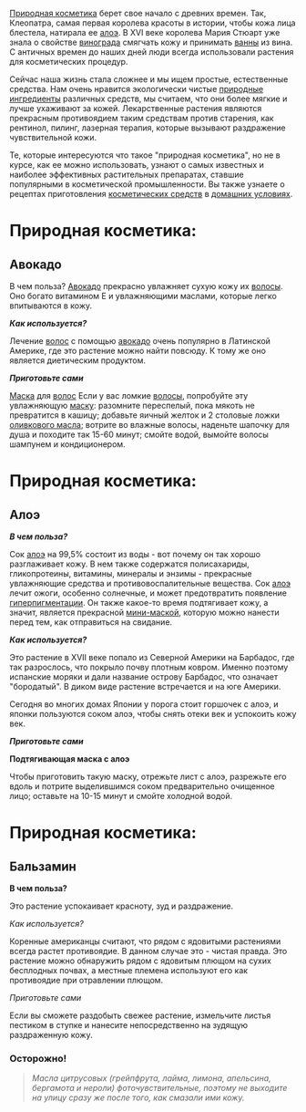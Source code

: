 [Природная косметика](https://studio-lora.info/tag/природная-косметика/) берет свое начало с древних времен. Так, Клеопатра, самая первая королева красоты в истории, чтобы кожа лица блестела, натирала ее [алоэ](https://studio-lora.info/tag/алоэ/). В XVI веке королева Мария Стюарт уже знала о свойстве [винограда](https://studio-lora.info/tag/виноград/) смягчать кожу и принимать [ванны](https://studio-lora.info/tag/ванна/) из вина. С античных времен до наших дней люди всегда использовали растения  для косметических процедур.

Сейчас наша жизнь стала сложнее и мы ищем простые, естественные средства. Нам очень нравится экологически чистые [природные ингредиенты](https://studio-lora.info/tag/природная-косметика/) различных средств, мы считаем, что они более мягкие и лучше ухаживают за кожей. Лекарственные растения являются прекрасным противоядием таким средствам против старения, как рентинол, пилинг, лазерная терапия, которые вызывают раздражение чувствительной кожи.

Те, которые интересуются что такое "природная косметика", но не в курсе, как ее можно использовать, узнают о самых известных и наиболее эффективных растительных препаратах, ставшие популярными в косметической промышленности. Вы также узнаете о рецептах приготовления  [косметических средств](https://studio-lora.info/tag/косметические-средства/) в [домашних условиях](https://studio-lora.info/tag/домашний-уход/).

# Природная косметика:

## Авокадо

В чем польза? [Авокадо](https://studio-lora.info/tag/авокадо/) прекрасно увлажняет сухую кожу их [волосы](https://studio-lora.info/tag/волосы/). Оно богато витамином Е и увлажняющими маслами, которые легко впитываются в кожу.

**_Как используется?_**

Лечение [волос](https://studio-lora.info/tag/волосы/) с помощью [авокадо](https://studio-lora.info/tag/авокадо/) очень популярно в Латинской Америке, где это растение можно найти повсюду. К тому же оно является диетическим продуктом.

**_Приготовьте сами_**

[Маска](https://studio-lora.info/tag/маска/) для [волос](https://studio-lora.info/tag/волосы/)
Если у вас ломкие [волосы](https://studio-lora.info/tag/волосы/), попробуйте эту увлажняющую [маску](https://studio-lora.info/tag/быстрые-маски/): разомните переспелый, пока мякоть не превратится в кашицу; добавьте яичный желток и 2 столовые ложки [оливкового масла](https://studio-lora.info/tag/оливковое-масло/); вотрите во влажные волосы, наденьте шапочку для душа и походите так 15-60 минут; смойте водой, вымойте волосы шампунем и кондиционером.

# Природная косметика:

## Алоэ

*__В чем польза?__* 

Сок [алоэ](https://studio-lora.info/tag/алоэ/) на 99,5% состоит из воды - вот почему он так хорошо разглаживает кожу. В нем также содержатся полисахариды, гликопротеины, витамины, минералы и энзимы - прекрасные увлажняющие средства и противовоспалительные вещества. Сок [алоэ](https://studio-lora.info/tag/алоэ/) лечит ожоги, особенно солнечные, и может предотвратить появление [гиперпигментации](https://studio-lora.info/tag/гиперпигментация/). Он также какое-то время подтягивает кожу, а значит, является прекрасной [мини-маской](https://studio-lora.info/tag/быстрые-маски/), которую можно нанести перед тем, как отправиться на свидание.

*__Как используется?__*

Это растение в XVII веке попало из Северной Америки на Барбадос, где так разрослось, что покрыло почву плотным ковром. Именно поэтому испанские моряки и дали название острову Барбадос, что означает "бородатый". В диком виде растение встречается и на юге Америки.

Сегодня во многих домах Японии у порога стоит горшочек с алоэ, и японки пользуются соком алоэ, чтобы снять отеки век и успокоить кожу век.

*__Приготовьте сами__*

__Подтягивающая маска с алоэ__

Чтобы приготовить такую маску, отрежьте лист с алоэ, разрежьте его вдоль и потрите выделившимся соком предварительно очищенное лицо; оставьте на 10-15 минут и смойте холодной водой.

# Природная косметика:

## Бальзамин

**В чем польза?**

Это растение успокаивает красноту, зуд и раздражение.

_Как используется?_

Коренные американцы считают, что рядом с ядовитыми растениями всегда растет противоядие. В данном случае это - чистая правда. Это растение можно обнаружить рядом с ядовитым плющом на сухих бесплодных почвах, а местные племена используют его как противоядие при отравлении плющом.

*Приготовьте сами*

Если вы сможете раздобыть свежее растение, измельчите листья пестиком в ступке и нанесите непосредственно на зудящую раздраженную кожу.

### __Осторожно!__

> *Масла цитрусовых (грейпфрута, лайма, лимона, апельсина, бергамота и нероли) фоточувствительные, поэтому не выходите на улицу сразу же после того, как смазали ими кожу.* 
